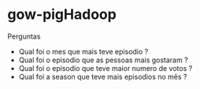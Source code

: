 # gow-pigHadoop

Perguntas
* Qual foi o mes que mais teve episodio ?
* Qual foi o episodio que as pessoas mais gostaram ?
* Qual foi o episodio que teve maior numero de votos ?
* Qual foi a season que teve mais episodios no mês ?
